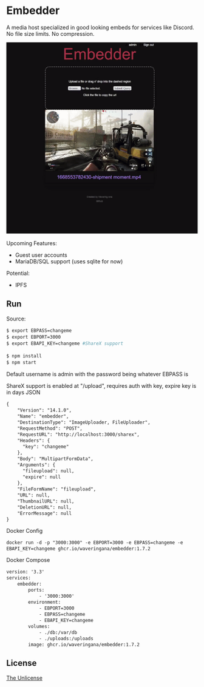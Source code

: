 # Embedder

A media host specialized in good looking embeds for services like Discord. No file size limits. No compression.

<img src="readmegif.gif">

Upcoming Features: 
* Guest user accounts
* MariaDB/SQL support (uses sqlite for now)

Potential:
* IPFS

## Run

Source:
```Bash
$ export EBPASS=changeme
$ export EBPORT=3000
$ export EBAPI_KEY=changeme #ShareX support

$ npm install
$ npm start
```
Default username is admin with the password being whatever EBPASS is

ShareX support is enabled at "/upload", requires auth with key, expire key is in days 
JSON
```
{
    "Version": "14.1.0",
    "Name": "embedder",
    "DestinationType": "ImageUploader, FileUploader",
    "RequestMethod": "POST",
    "RequestURL": "http://localhost:3000/sharex",
    "Headers": {
      "key": "changeme"
    },
    "Body": "MultipartFormData",
    "Arguments": {
      "fileupload": null,
      "expire": null
    },
    "FileFormName": "fileupload",
    "URL": null,
    "ThumbnailURL": null,
    "DeletionURL": null,
    "ErrorMessage": null
}
```

Docker Config
```
docker run -d -p "3000:3000" -e EBPORT=3000 -e EBPASS=changeme -e EBAPI_KEY=changeme ghcr.io/waveringana/embedder:1.7.2
```

Docker Compose
```
version: '3.3'
services:
    embedder:
        ports:
            - '3000:3000'
        environment:
            - EBPORT=3000
            - EBPASS=changeme
            - EBAPI_KEY=changeme
        volumes:
            - ./db:/var/db
            - ./uploads:/uploads
        image: ghcr.io/waveringana/embedder:1.7.2
```

## License

[The Unlicense](https://opensource.org/licenses/unlicense)
